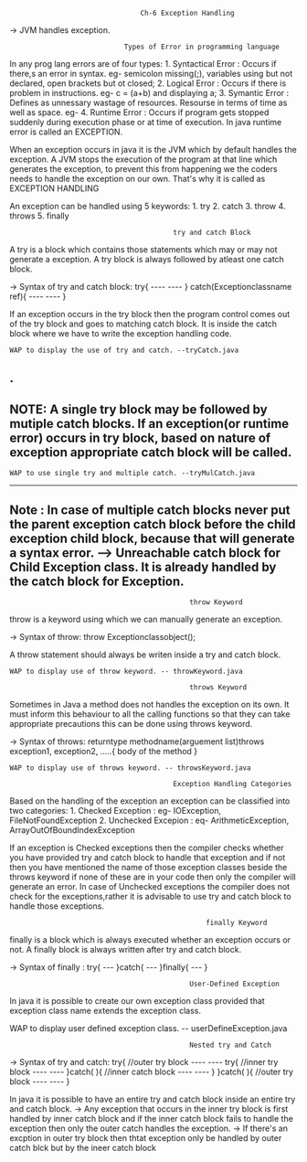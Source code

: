                                     Ch-6 Exception Handling

-> JVM handles exception.

                                Types of Error in programming language
In any prog lang errors are of four types:
        1. Syntactical Error : Occurs if there,s an error in syntax.
            eg- semicolon missing(;), variables using but not declared, open brackets but ot closed; 
        2. Logical Error : Occurs if there is problem in instructions.
            eg- c = (a+b) and displaying a;
        3. Symantic Error : Defines as unnessary wastage of resources. Resourse in terms of time as well as space.
            eg-
        4. Runtime Error : Occurs if program gets stopped suddenly during execution phase or at time of execution. In java runtime error is called an EXCEPTION.

When an exception occurs in java it is the JVM which by default handles the exception. A JVM stops the execution of the program at that line which generates the exception, to prevent this from happening we the coders needs to handle the exception on our own. That's why it is called as EXCEPTION HANDLING

An exception can be handled using 5 keywords:
    1. try
    2. catch
    3. throw
    4. throws
    5. finally

                                            try and catch Block
A try is a block which contains those statements which may or may not generate a exception. A try block is always followed by atleast one catch block.

-> Syntax of try and catch block:
    try{
        ----
        ----
    }
    catch(Exceptionclassname ref){
        ----
        ----
    }

If an exception occurs in the try block then the program control comes out of the try block and goes to matching catch block. It is inside the catch block where we have to write the exception handling code.

    WAP to display the use of try and catch. --tryCatch.java
.
-----------------------------------------------
NOTE: A single try block may be followed by mutiple catch blocks. If an exception(or runtime error) occurs in try block, based on nature of exception appropriate catch block will be called.
-----------------------------------------------
    WAP to use single try and multiple catch. --tryMulCatch.java 
----------------------------------------------
Note : In case of multiple catch blocks never put the parent exception catch block before the child exception child block, because that will generate a syntax error.
    --> Unreachable catch block for Child Exception class. It is already handled by the catch block for Exception.
----------------------------------------------

                                                throw Keyword
throw is a keyword using which we can manually generate an exception.

-> Syntax of throw:
    throw Exceptionclassobject();

A throw statement should always be writen inside a try and catch block.

    WAP to display use of throw keyword. -- throwKeyword.java

                                                throws Keyword
Sometimes in Java a method does not handles the exception on its own. It must inform this behaviour to all the calling functions so that they can take appropriate precautions this can be done using throws keyword.

-> Syntax of throws:
    returntype methodname(arguement list)throws exception1, exception2, .....{
        body of the method
    }

    WAP to display use of throws keyword. -- throwsKeyword.java

                                            Exception Handling Categories
Based on the handling of the exception an exception can be classified into two categories: 
    1. Checked Exception : eg- IOException, FileNotFoundException
    2. Unchecked Excepion : eq- ArithmeticException, ArrayOutOfBoundIndexException

If an exception is Checked exceptions then the compiler checks whether you have provided try and catch block to handle that exception and if not then you have mentioned the name of those exception classes beside the throws keyword if none of these are in your code then only the compiler will generate an error.
In case of Unchecked exceptions the compiler does not check for the exceptions,rather it is advisable to use try and catch block to handle those exceptions.

                                                    finally Keyword
finally is a block which is always executed whether an exception occurs or not. A finally block is always written after try and catch block.

-> Syntax of finally :
    try{
        ---
    }catch{
        ---
    }finally{
        ---
    }

                                                User-Defined Exception
In java it is possible to create our own exception class provided that exception class name extends the exception class.

WAP to display user defined exception class. -- userDefineException.java

                                                Nested try and Catch
-> Syntax of try and catch:
    try{                            //outer try block
        ----
        ----
        try{                        //inner try block
            ----
            ----
        }catch(   ){                //inner catch block
            ----
            ----
        }
    }catch(   ){                    //outer try block
        ----
        ----
    }

In java it is possible to have an entire try and catch block inside an entire try and catch block.
    -> Any exception that occurs in the inner try block is first handled by inner catch block and if the inner catch block fails to handle the exception then only the outer catch handles the exception.
    -> If there's an excption in outer try block then thtat exception only be handled by outer catch blck but by the ineer catch block 